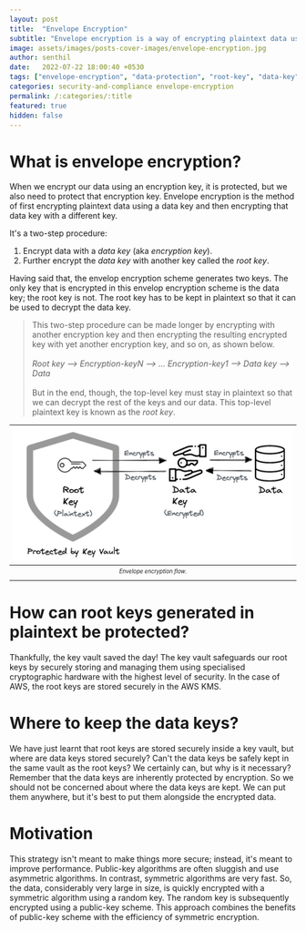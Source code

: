 ```yaml
---
layout: post
title:  "Envelope Encryption"
subtitle: "Envelope encryption is a way of encrypting plaintext data using a key and then encrypting that key using an another key. This strategy isn't meant to make things more secure; instead, it's meant to improve performance."
image: assets/images/posts-cover-images/envelope-encryption.jpg
author: senthil
date:   2022-07-22 18:00:40 +0530
tags: ["envelope-encryption", "data-protection", "root-key", "data-key"]
categories: security-and-compliance envelope-encryption
permalink: /:categories/:title
featured: true
hidden: false
---
```


# What is envelope encryption?
When we encrypt our data using an encryption key, it is protected, but we also need to protect that encryption key. Envelope encryption is the method of first encrypting plaintext data using a data key and then encrypting that data key with a different key.

It's a two-step procedure:

1. Encrypt data with a *data key* (aka *encryption key*).
2. Further encrypt the *data key* with another key called the *root key*.

Having said that, the envelop encryption scheme generates two keys. The only key that is encrypted in this envelop encryption scheme is the data key; the root key is not. The root key has to be kept in plaintext so that it can be used to decrypt the data key.

> This two-step procedure can be made longer by encrypting with another encryption key and then encrypting the resulting encrypted key with yet another encryption key, and so on, as shown below.<br><br>*Root key --> Encryption-keyN --> ... Encryption-key1 --> Data key --> Data*<br><br>But in the end, though, the top-level key must stay in plaintext so that we can decrypt the rest of the keys and our data. This top-level plaintext key is known as the *root key*.

|![Envelope encryption flow.](/assets/images/posts/envelope-encryption.png)|
|:-:|
|<sub><sup>*Envelope encryption flow.*</sup></sub>|

# How can root keys generated in plaintext be protected?
Thankfully, the key vault saved the day! The key vault safeguards our root keys by securely storing and managing them using specialised cryptographic hardware with the highest level of security. In the case of AWS, the root keys are stored securely in the AWS KMS.

# Where to keep the data keys?
We have just learnt that root keys are stored securely inside a key vault, but where are data keys stored securely? Can't the data keys be safely kept in the same vault as the root keys? We certainly can, but why is it necessary? Remember that the data keys are inherently protected by encryption. So we should not be concerned about where the data keys are kept. We can put them anywhere, but it's best to put them alongside the encrypted data.

# Motivation
This strategy isn't meant to make things more secure; instead, it's meant to improve performance. Public-key algorithms are often sluggish and use asymmetric algorithms. In contrast, symmetric algorithms are very fast. So, the data, considerably very large in size, is quickly encrypted with a symmetric algorithm using a random key. The random key is subsequently encrypted using a public-key scheme. This approach combines the benefits of public-key scheme with the efficiency of symmetric encryption.
